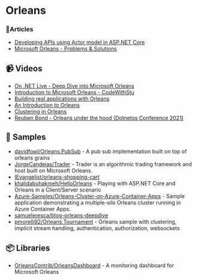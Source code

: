 # Orleans

### 📕Articles
- [Developing APIs using Actor model in ASP.NET Core](https://dev.to/samueleresca/developing-apis-using-actor-model-in-aspnet-core-2oh2)
- [Microsoft Orleans - Problems & Solutions](https://www.ledjonbehluli.com/posts/orleans_problems_and_solutions/)

## 📹 Videos

- [On .NET Live - Deep Dive into Microsoft Orleans](https://www.youtube.com/watch?v=R0ODfwU6MzQ)
- [Introduction to Microsoft Orleans - CodeWithStu](https://www.youtube.com/watch?v=yM-gpuw1uhM)
- [Building real applications with Orleans](https://www.youtube.com/watch?v=8duFuggnj8o)
- [An Introduction to Orleans](https://www.youtube.com/watch?v=9OMXw0CslKE)
- [Clustering in Orleans](https://www.youtube.com/watch?v=okBWuR5AnBY)
- [Reuben Bond - Orleans under the hood (Dotnetos Conference 2021)](https://www.youtube.com/watch?v=kgRag4E6b4c)

## 🚀 Samples
- [davidfowl/Orleans.PubSub](https://github.com/davidfowl/Orleans.PubSub) - A pub sub implementation built on top of orleans grains
- [JorgeCandeias/Trader](https://github.com/JorgeCandeias/Trader) - Trader is an algorithmic trading framework and host built on Microsoft Orleans.
- [IEvangelist/orleans-shopping-cart](https://github.com/IEvangelist/orleans-shopping-cart)
- [khalidabuhakmeh/HelloOrleans](https://github.com/khalidabuhakmeh/HelloOrleans) - Playing with ASP.NET Core and Orleans in a Client/Server scenario
- [Azure-Samples/Orleans-Cluster-on-Azure-Container-Apps](https://github.com/Azure-Samples/Orleans-Cluster-on-Azure-Container-Apps) - Sample application demonstrating a multiple-silo Orleans cluster running in Azure Container Apps.
- [samueleresca/blog-orleans-deepdive](https://github.com/samueleresca/blog-orleans-deepdive)
- [pmorelli92/Orleans.Tournament](https://github.com/pmorelli92/Orleans.Tournament) - Orleans sample with clustering, implicit stream handling, authentication, authorization, websockets
## 📦 Libraries
- [OrleansContrib/OrleansDashboard](https://github.com/OrleansContrib/OrleansDashboard) - A monitoring dashboard for Microsoft Orleans